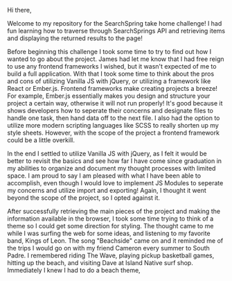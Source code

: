 Hi there,

Welcome to my repository for the SearchSpring take home challenge! I had fun learning how to traverse through SearchSprings API and retrieving items and displaying the returned results to the page!

Before beginning this challenge I took some time to try to find out how I wanted to go about the project. James had let me know that I had free reign to use any frontend frameworks I wished, but it wasn't expected of me to build a full application.
With that I took some time to think about the pros and cons of utilizing Vanilla JS with jQuery, or utilizing a framework like React or Ember.js. Frontend frameworks make creating projects a breeze! For example, Ember.js essentially makes you design and structure your project a certain way, otherwise it will not run properly! It's good because it shows developers how to seperate their concerns and designate files to handle one task, then hand data off to the next file. I also had the option to utilize more modern scripting languages like SCSS to really shorten up my style sheets. However, with the scope of the project a frontend framework could be a little overkill.   

In the end I settled to utilize Vanilla JS with jQuery, as I felt it would be better to revisit the basics and see how far I have come since graduation in my abilities to organize and document my thought processes with limited space. I am proud to say I am pleased with what I have been able to accomplish, even though I would love to implement JS Modules to seperate my concerns and utilize import and exporting! Again, I thought it went beyond the scope of the project, so I opted against it.

After successfully retrieving the main pieces of the project and making the information available in the browser, I took some time trying to think of a theme so I could get some direction for styling. The thought came to me while I was surfing the web for some ideas, and listening to my favorite band, Kings of Leon. The song "Beachside" came on and it reminded me of the trips I would go on with my friend Cameron every summer to South Padre. I remembered riding The Wave, playing pickup basketball games, hitting up the beach, and visiting Dave at Island Native surf shop. Immediately I knew I had to do a beach theme,   
